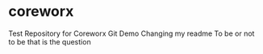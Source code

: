 # coreworx
Test Repository for Coreworx Git Demo
Changing my readme
To be or not to be that is the question

